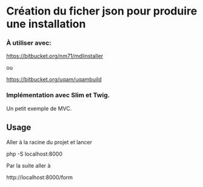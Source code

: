 # Création du ficher json pour produire une installation

### À utiliser avec:

https://bitbucket.org/nm71/mdlinstaller

ou 

https://bitbucket.org/uqam/uqambuild

### Implémentation avec Slim et Twig.

Un petit exemple de MVC.

## Usage

Aller à la racine du projet et lancer 

php -S localhost:8000

Par la suite aller à

http://localhost:8000/form